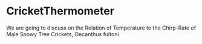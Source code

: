 # CricketThermometer
We are going to discuss on the Relation of Temperature to the Chirp-Rate of Male Snowy Tree Crickets, Oecanthus fultoni
